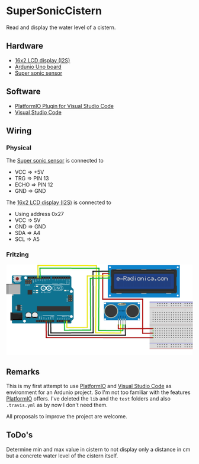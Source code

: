 # SuperSonicCistern

Read and display the water level of a cistern.

## Hardware

- [16x2 LCD display (I2S)][16x2I2S]
- [Ardunio Uno board][AUno]
- [Super sonic sensor][HCSR04]

## Software

- [PlatformIO Plugin for Visual Studio Code][PIO]
- [Visual Studio Code][VSC]

## Wiring

### Physical

The [Super sonic sensor][HCSR04] is connected to

- VCC => +5V
- TRG => PIN 13
- ECHO => PIN 12
- GND => GND

The [16x2 LCD display (I2S)][16x2I2S] is connected to

- Using address 0x27
- VCC => 5V
- GND => GND
- SDA => A4
- SCL => A5

### Fritzing

![Wiring schema](./SuSoCi-Schema_Steckplatine.png)


## Remarks

This is my first attempt to use [PlatformIO][PIO] and [Visual Studio Code][VSC] as environment
for an Ardunio project. So I'm not too familiar with the features [PlatformIO][PIO] offers.
I've deleted the ```lib``` and the ```test``` folders and also ```.travis.yml``` as by now I don't need them.

All proposals to improve the project are welcome.

## ToDo's

Determine min and max value in cistern to not display only a distance in cm but
a concrete water level of the cistern itself.

[16x2I2S]: https://www.oddwires.com/16x2-lcd-display-with-i2c-interface/
[AUno]: https://store.arduino.cc/arduino-uno-rev3
[HCSR04]: https://www.amazon.de/HC-SR04-Entfernung-Messumformer-Ultraschall-Modul-Arduino/dp/B00BIZQWYE
[PIO]: https://platformio.org/
[VSC]: https://code.visualstudio.com/

